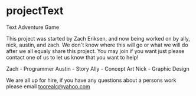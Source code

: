 projectText
===========

Text Adventure Game

This project was started by Zach Eriksen, and now being worked on by ally, nick, austin, and zach. We don't know where this
will go or what we will do after we all equaly share this project. You may join if you want just please contact one of
us to let us know that you want to help!

Zach - Programmer
Austin - Story
Ally - Concept Art
Nick - Graphic Design

We are all up for hire, if you have any questions about a persons work please email toorealc@yahoo.com
